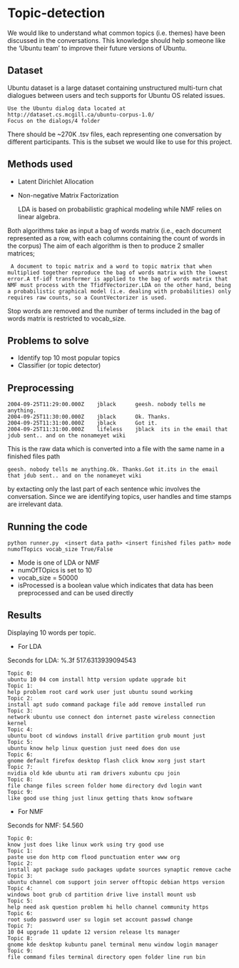 # Topic-detection

We would like to understand what common topics (i.e. themes) have been discussed in the conversations. This knowledge should help someone like the ‘Ubuntu team’ to improve their
future versions of Ubuntu.

## Dataset

Ubuntu dataset is a large dataset containing unstructured multi-turn chat dialogues between users and tech supports for Ubuntu OS related issues.
    
    Use the Ubuntu dialog data located at http://dataset.cs.mcgill.ca/ubuntu-corpus-1.0/
    Focus on the dialogs/4 folder
There should be ~270K .tsv files, each representing one conversation by different participants. This is the subset we would like to use for this project.


## Methods used

- Latent Dirichlet Allocation
- Non-negative Matrix Factorization

    LDA is based on probabilistic graphical modeling while NMF relies on linear algebra.

Both algorithms take as input a bag of words matrix (i.e., each document represented as a row, with each columns containing the count of words in the corpus)
The aim of each algorithm is then to produce 2 smaller matrices;
     
     A document to topic matrix and a word to topic matrix that when multiplied together reproduce the bag of words matrix with the lowest error.A tf-idf transformer is applied to the bag of words matrix that NMF must process with the TfidfVectorizer.LDA on the other hand, being a probabilistic graphical model (i.e. dealing with probabilities) only requires raw counts, so a CountVectorizer is used.
Stop words are removed and the number of terms included in the bag of words matrix is restricted to vocab_size.

## Problems to solve

- Identify top 10 most popular topics
- Classifier (or topic detector)


## Preprocessing

    2004-09-25T11:29:00.000Z	jblack		geesh. nobody tells me anything.
    2004-09-25T11:30:00.000Z	jblack		Ok. Thanks.
    2004-09-25T11:31:00.000Z	jblack		Got it.
    2004-09-25T11:31:00.000Z	lifeless	jblack	its in the email that jdub sent.. and on the nonameyet wiki

This is the raw data which is converted into a file with the same name in a finished files path

    geesh. nobody tells me anything.Ok. Thanks.Got it.its in the email that jdub sent.. and on the nonameyet wiki

by extacting only the last part of each sentence whic involves the conversation. Since we are identifying topics, user handles and time stamps are irrelevant data.

## Running the code

    python runner.py  <insert data path> <insert finished files path> mode numofTopics vocab_size True/False

- Mode is one of LDA or NMF
- numOfTOpics is set to 10
- vocab_size = 50000
- isProcessed is a boolean value which indicates that data has been preprocessed and can be used directly

## Results

Displaying 10 words per topic.

- For LDA

Seconds for LDA: %.3f 517.6313939094543
    
    Topic 0:
    ubuntu 10 04 com install http version update upgrade bit
    Topic 1:
    help problem root card work user just ubuntu sound working
    Topic 2:
    install apt sudo command package file add remove installed run
    Topic 3:
    network ubuntu use connect don internet paste wireless connection kernel
    Topic 4:
    ubuntu boot cd windows install drive partition grub mount just
    Topic 5:
    ubuntu know help linux question just need does don use
    Topic 6:
    gnome default firefox desktop flash click know xorg just start
    Topic 7:
    nvidia old kde ubuntu ati ram drivers xubuntu cpu join
    Topic 8:
    file change files screen folder home directory dvd login want
    Topic 9:
    like good use thing just linux getting thats know software

- For NMF

Seconds for NMF: 54.560
    
    Topic 0:
    know just does like linux work using try good use
    Topic 1:
    paste use don http com flood punctuation enter www org
    Topic 2:
    install apt package sudo packages update sources synaptic remove cache
    Topic 3:
    ubuntu channel com support join server offtopic debian https version
    Topic 4:
    windows boot grub cd partition drive live install mount usb
    Topic 5:
    help need ask question problem hi hello channel community https
    Topic 6:
    root sudo password user su login set account passwd change
    Topic 7:
    10 04 upgrade 11 update 12 version release lts manager
    Topic 8:
    gnome kde desktop kubuntu panel terminal menu window login manager
    Topic 9:
    file command files terminal directory open folder line run bin


